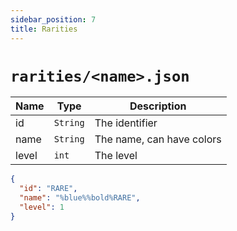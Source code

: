 ```yaml
---
sidebar_position: 7
title: Rarities
---
```


# `rarities/<name>.json`

| Name | Type | Description |
| --- | --- | --- |
| id | `String` | The identifier |
| name | `String` | The name, can have colors |
| level | `int` | The level |

```json
{
  "id": "RARE",
  "name": "%blue%%bold%RARE",
  "level": 1
}
```

